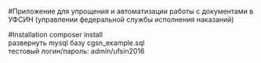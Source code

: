 #Приложение для упрощения и автоматизации работы с документами в УФСИН (управлении федеральной службы исполнения наказаний)

#Installation
composer install  
развернуть mysql базу cgsn_example.sql  
тестовый логин/пароль: admin/ufsin2016